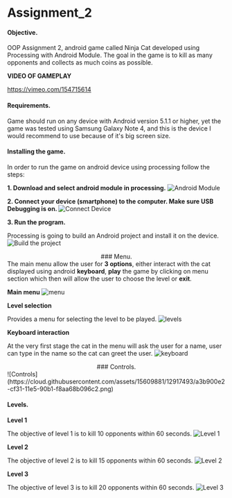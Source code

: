 # Assignment_2

#### Objective.
OOP Assignment 2, android game called Ninja Cat developed using Processing with Android Module. The goal in the game is to kill as many opponents and  collects as much coins as possible.

<b>VIDEO OF GAMEPLAY</b>

https://vimeo.com/154715614

#### Requirements.
Game should run on any device with Android version 5.1.1 or higher, yet the game was tested using Samsung Galaxy Note 4, and this is the device I would recommend to use because of it's big screen size.

#### Installing the game.
In order to run the game on android device using processing follow the steps:

<b>1. Download and select android module in processing.</b>
![Android Module](https://cloud.githubusercontent.com/assets/15609881/12915813/8e28ac02-cf25-11e5-876d-e83dc596d1ff.png)

<b>2. Connect your device (smartphone) to the computer. Make sure USB Debugging is on. </b>
![Connect Device](https://cloud.githubusercontent.com/assets/15609881/12915887/249a3cdc-cf26-11e5-873c-ceedb56b4abd.png)

<b>3. Run the program.</b>

Processing is going to build an Android project and install it on the device.
![Build the project](https://cloud.githubusercontent.com/assets/15609881/12916001/fa6d00e2-cf26-11e5-8928-24d15dc2a565.png)

<center>### Menu.</center>
The main menu allow the user for <b>3 options</b>, either interact with the cat displayed using android <b>keyboard</b>, <b>play</b> the game by clicking on menu section which then will allow the user to choose the level or <b>exit</b>.

<b>Main menu</b>
![menu](https://cloud.githubusercontent.com/assets/15609881/12916034/443eeb54-cf27-11e5-8ede-b1e23d11eb14.png)

<b>Level selection</b>

Provides a menu for selecting the level to be played.
![levels](https://cloud.githubusercontent.com/assets/15609881/12916115/d1c9441a-cf27-11e5-88ad-3cb18075d875.png)

<b>Keyboard interaction</b>

At the very first stage the cat in the menu will ask the user for a name, user can type in the name so the cat can greet the user.
![keyboard](https://cloud.githubusercontent.com/assets/15609881/12916146/134392ce-cf28-11e5-9a95-bd04ed312ad2.png)

<center>### Controls.</center>
![Controls](https://cloud.githubusercontent.com/assets/15609881/12917493/a3b900e2-cf31-11e5-90b1-f8aa68b096c2.png)

#### Levels.
<b>Level 1</b>

The objective of level 1 is to kill 10 opponents within 60 seconds.
![Level 1](https://cloud.githubusercontent.com/assets/15609881/12921643/1b8602be-cf46-11e5-870b-f75467eaa3e5.png)

<b>Level 2</b>

The objective of level 2 is to kill 15 opponents within 60 seconds.
![Level 2](https://cloud.githubusercontent.com/assets/15609881/12921649/21ae3260-cf46-11e5-812d-c28fe9ce9319.png)

<b>Level 3</b>

The objective of level 3 is to kill 20 opponents within 60 seconds.
![Level 3](https://cloud.githubusercontent.com/assets/15609881/12921660/2b218d7e-cf46-11e5-9d73-8c76e1d98af1.png)
